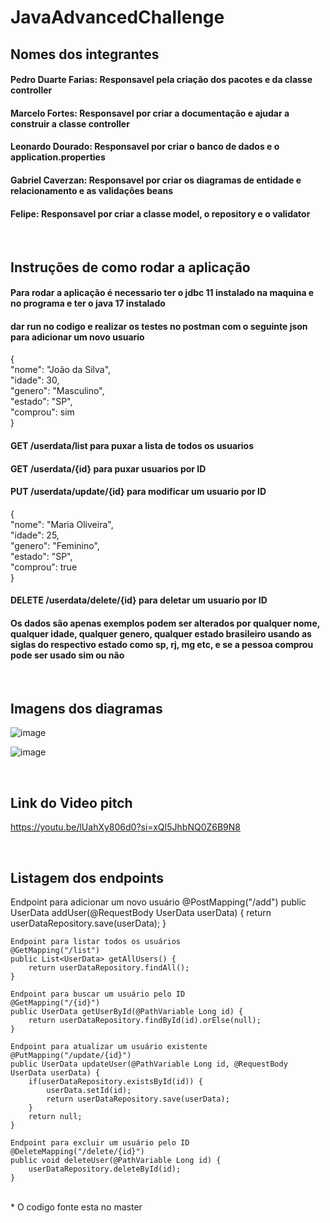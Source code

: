 # JavaAdvancedChallenge

## Nomes dos integrantes
#### Pedro Duarte Farias: Responsavel pela criação dos pacotes e da classe controller 
#### Marcelo Fortes: Responsavel por criar a documentação e ajudar a construir a classe controller
#### Leonardo Dourado: Responsavel por criar o banco de dados e o application.properties
#### Gabriel Caverzan: Responsavel por criar os diagramas de entidade e relacionamento e as validações beans 
#### Felipe: Responsavel por criar a classe model, o repository e o validator
<br>

## Instruções de como rodar a aplicação
#### Para rodar a aplicação é necessario ter o jdbc 11 instalado na maquina e no programa e ter o java 17 instalado
#### dar run no codigo e realizar os testes no postman com o seguinte json para adicionar um novo usuario
{
    <br>"nome": "João da Silva",<br>
    "idade": 30,<br>
    "genero": "Masculino",<br>
    "estado": "SP",<br>
    "comprou": sim<br>
}
#### GET /userdata/list para puxar a lista de todos os usuarios
#### GET /userdata/{id} para puxar usuarios por ID
#### PUT /userdata/update/{id} para modificar um usuario por ID
{
    <br>"nome": "Maria Oliveira",<br>
    "idade": 25,<br>
    "genero": "Feminino",<br>
    "estado": "SP",<br>
    "comprou": true<br>
}
#### DELETE /userdata/delete/{id} para deletar um usuario por ID
#### Os dados são apenas exemplos podem ser alterados por qualquer nome, qualquer idade, qualquer genero, qualquer estado brasileiro usando as siglas do  respectivo estado como sp, rj, mg etc, e se a pessoa comprou pode ser usado sim ou não
<br>

## Imagens dos diagramas
![image](https://github.com/Pedroduartefarias/JavaAdvancedChallenge/assets/125598806/dd05abaf-1fcd-4b30-8600-48b7afa43634) <br>

![image](https://github.com/Pedroduartefarias/JavaAdvancedChallenge/assets/125598806/43ea972e-f7e1-4e98-8e17-9ceaf039f2c9)

<br>

## Link do Video pitch
https://youtu.be/lUahXy806d0?si=xQI5JhbNQ0Z6B9N8

<br>

## Listagem dos endpoints
 Endpoint para adicionar um novo usuário
    @PostMapping("/add")
    public UserData addUser(@RequestBody UserData userData) {
        return userDataRepository.save(userData);
    }

    Endpoint para listar todos os usuários
    @GetMapping("/list")
    public List<UserData> getAllUsers() {
        return userDataRepository.findAll();
    }

    Endpoint para buscar um usuário pelo ID
    @GetMapping("/{id}")
    public UserData getUserById(@PathVariable Long id) {
        return userDataRepository.findById(id).orElse(null);
    }

    Endpoint para atualizar um usuário existente
    @PutMapping("/update/{id}")
    public UserData updateUser(@PathVariable Long id, @RequestBody UserData userData) {
        if(userDataRepository.existsById(id)) {
            userData.setId(id);
            return userDataRepository.save(userData);
        }
        return null;
    }

    Endpoint para excluir um usuário pelo ID
    @DeleteMapping("/delete/{id}")
    public void deleteUser(@PathVariable Long id) {
        userDataRepository.deleteById(id);
    }

<br>
* O codigo fonte esta no master



